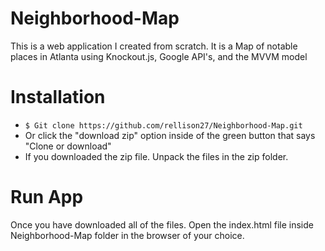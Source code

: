 <h1> Neighborhood-Map </h1>
This is a web application I created from scratch. It is a Map of notable places in Atlanta using Knockout.js, Google API's, and the MVVM model

# Installation
- `$ Git clone https://github.com/rellison27/Neighborhood-Map.git`
- Or click the "download zip" option inside of the green button that says "Clone or download"
- If you downloaded the zip file. Unpack the files in the zip folder.

<h1>Run App</h1>
Once you have downloaded all of the files. Open the index.html file inside Neighborhood-Map folder in the browser of your choice.
